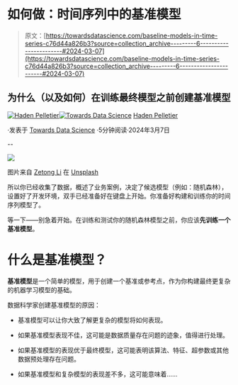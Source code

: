 # 如何做：时间序列中的基准模型

> 原文：[https://towardsdatascience.com/baseline-models-in-time-series-c76d44a826b3?source=collection_archive---------6-----------------------#2024-03-07](https://towardsdatascience.com/baseline-models-in-time-series-c76d44a826b3?source=collection_archive---------6-----------------------#2024-03-07)

## 为什么（以及如何）在训练最终模型之前创建基准模型

[](https://medium.com/@pelletierhaden?source=post_page---byline--c76d44a826b3--------------------------------)[![Haden Pelletier](../Images/8f73fc8222e783883c4ebcaee14513e0.png)](https://medium.com/@pelletierhaden?source=post_page---byline--c76d44a826b3--------------------------------)[](https://towardsdatascience.com/?source=post_page---byline--c76d44a826b3--------------------------------)[![Towards Data Science](../Images/a6ff2676ffcc0c7aad8aaf1d79379785.png)](https://towardsdatascience.com/?source=post_page---byline--c76d44a826b3--------------------------------) [Haden Pelletier](https://medium.com/@pelletierhaden?source=post_page---byline--c76d44a826b3--------------------------------)

·发表于 [Towards Data Science](https://towardsdatascience.com/?source=post_page---byline--c76d44a826b3--------------------------------) ·5分钟阅读·2024年3月7日

--

![](../Images/55166b86fc3d444ee4d57ade1d13c333.png)

图片来自 [Zetong Li](https://unsplash.com/@zetong?utm_source=medium&utm_medium=referral) 在 [Unsplash](https://unsplash.com/?utm_source=medium&utm_medium=referral)

所以你已经收集了数据，概述了业务案例，决定了候选模型（例如：随机森林），设置好了开发环境，双手已经准备好在键盘上开始。你准备好构建和训练你的时间序列模型了。

等一下——别急着开始。在训练和测试你的随机森林模型之前，你应该**先训练一个基准模型**。

# 什么是基准模型？

**基准模型**是一个简单的模型，用于创建一个基准或参考点，作为你构建最终更复杂的机器学习模型的基础。

数据科学家创建基准模型的原因：

+   基准模型可以让你大致了解更复杂的模型将如何表现。

+   如果基准模型表现不佳，这可能是数据质量存在问题的迹象，值得进行处理。

+   如果基准模型的表现优于最终模型，这可能表明该算法、特征、超参数或其他数据预处理存在问题。

+   如果基准模型和复杂模型的表现差不多，这可能意味着……
